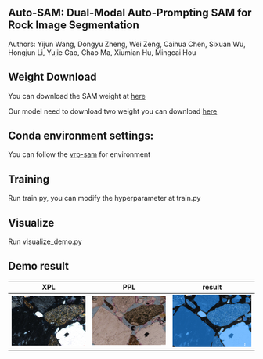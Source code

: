 ## Auto-SAM: Dual-Modal Auto-Prompting SAM for Rock Image Segmentation

Authors: Yijun Wang, Dongyu Zheng, Wei Zeng, Caihua Chen, Sixuan Wu, Hongjun Li, Yujie Gao, Chao Ma, Xiumian Hu, Mingcai Hou

## Weight Download

You can download the SAM weight at [here](https://dl.fbaipublicfiles.com/segment_anything/sam_vit_h_4b8939.pth)

Our model need to download two weight you can download [here](https://drive.google.com/drive/folders/1ZE-KgpZKiKM6Jjh2Wjz-ejjlYWWfVhob?usp=drive_link)

## Conda environment settings:

You can follow the [vrp-sam](https://github.com/syp2ysy/VRP-SAM) for environment 

## Training
Run train.py, you can modify the hyperparameter at train.py

## Visualize

Run visualize_demo.py

## Demo result


| XPL      | PPL      | result      |
|------------------------|------------------------|------------------------|
| ![XPL](assets/16A063-1_a27+.png) | ![PPL](assets/16A063-1_a27-.png) | ![result](assets/16A063-1_a27.png) |






